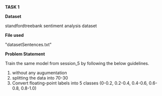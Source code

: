 **TASK 1**

**Dataset**

standfordtreebank sentiment analysis dataset

**File used**

"datasetSentences.txt"

**Problem Statement**

Train the same model from session_5 by following the below guidelines.
1.  without any augumentation 
2.  splitting the data into 70-30
3.  Convert floating-point labels into 5 classes (0-0.2, 0.2-0.4, 0.4-0.6, 0.6-0.8, 0.8-1.0)
